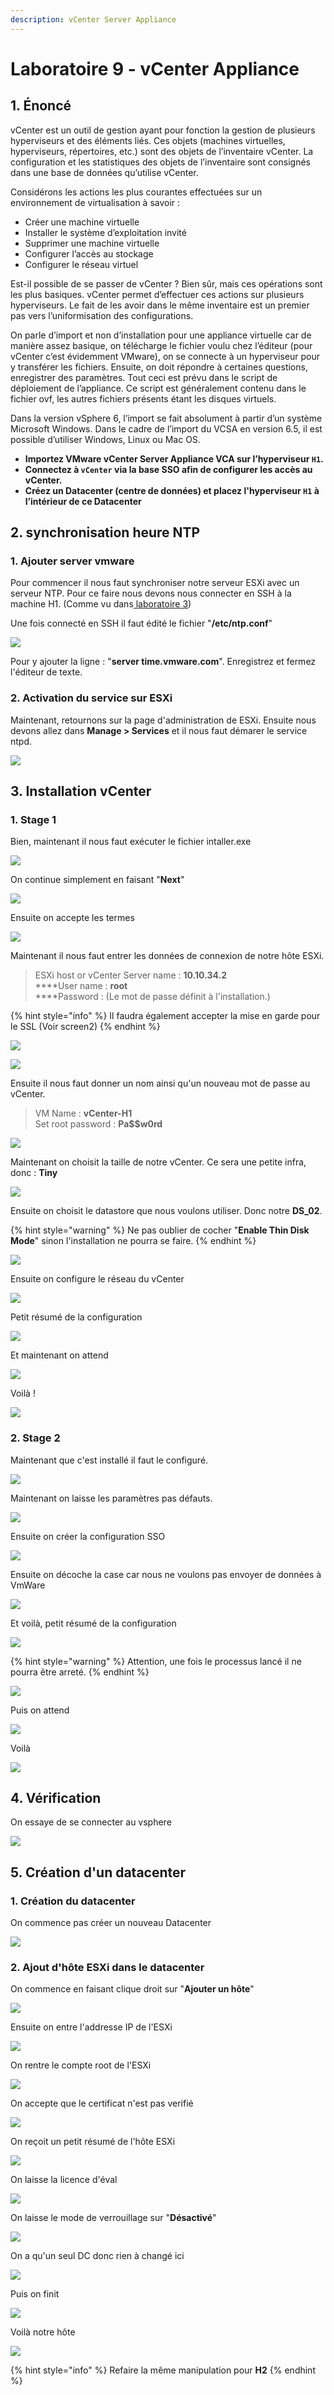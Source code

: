 ```yaml
---
description: vCenter Server Appliance
---
```


# Laboratoire 9 - vCenter Appliance

## 1. Énoncé

vCenter est un outil de gestion ayant pour fonction la gestion de plusieurs hyperviseurs et des éléments liés. Ces objets (machines virtuelles, hyperviseurs, répertoires, etc.) sont des objets de l’inventaire vCenter. La configuration et les statistiques des objets de l’inventaire sont consignés dans une base de données qu’utilise vCenter.

Considérons les actions les plus courantes effectuées sur un environnement de virtualisation à savoir :

* Créer une machine virtuelle
* Installer le système d’exploitation invité
* Supprimer une machine virtuelle
* Configurer l’accès au stockage
* Configurer le réseau virtuel

Est-il possible de se passer de vCenter ? Bien sûr, mais ces opérations sont les plus basiques. vCenter permet d’effectuer ces actions sur plusieurs hyperviseurs. Le fait de les avoir dans le même inventaire est un premier pas vers l’uniformisation des configurations.

On parle d’import et non d’installation pour une appliance virtuelle car de manière assez basique, on télécharge le fichier voulu chez l’éditeur (pour vCenter c’est évidemment VMware), on se connecte à un hyperviseur pour y transférer les fichiers. Ensuite, on doit répondre à certaines questions, enregistrer des paramètres. Tout ceci est prévu dans le script de déploiement de l’appliance. Ce script est généralement contenu dans le fichier ovf, les autres fichiers présents étant les disques virtuels.

Dans la version vSphere 6, l’import se fait absolument à partir d’un système Microsoft Windows. Dans le cadre de l’import du VCSA en version 6.5, il est possible d’utiliser Windows, Linux ou Mac OS.

* **Importez VMware vCenter Server Appliance VCA sur l’hyperviseur `H1`.**
* **Connectez à `vCenter` via la base SSO afin de configurer les accès au vCenter.**
* **Créez un Datacenter (centre de données) et placez l'hyperviseur `H1` à l’intérieur de ce Datacenter**

## 2. synchronisation heure NTP

### 1. Ajouter server vmware

Pour commencer il nous faut synchroniser notre serveur ESXi avec un serveur NTP. Pour ce faire nous devons nous connecter en SSH à la machine H1. (Comme vu dans[ laboratoire 3](laboratoire-3.md#2-activaton-ssh))

Une fois connecté en SSH il faut édité le fichier "**/etc/ntp.conf**"

![](../.gitbook/assets/IJFGKbOtJC.gif)

Pour y ajouter la ligne : "**server time.vmware.com**". Enregistrez et fermez l'éditeur de texte.

### 2. Activation du service sur ESXi

Maintenant, retournons sur la page d'administration de ESXi. Ensuite nous devons allez dans **Manage > Services** et il nous faut démarer le service ntpd.

![](../.gitbook/assets/shgxiLnygu.gif)

## 3. Installation vCenter

### 1. Stage 1

Bien, maintenant il nous faut exécuter le fichier intaller.exe

![](../.gitbook/assets/installer\_LeB4zpNHRn.png)

On continue simplement en faisant "**Next**"

![](../.gitbook/assets/installer\_vd9aiRtlTA.png)

Ensuite on accepte les termes

![](../.gitbook/assets/installer\_d85SQg6ae5.png)

Maintenant il nous faut entrer les données de connexion de notre hôte ESXi.

> ESXi host or vCenter Server name : **10.10.34.2**\
> ****User name : **root**\
> ****Password : (Le mot de passe définit à l'installation.)

{% hint style="info" %}
Il faudra également accepter la mise en garde pour le SSL (Voir screen2)
{% endhint %}

![](../.gitbook/assets/installer\_kTShLcsVK5.png)

![](../.gitbook/assets/installer\_EjeAs4a1km.png)

Ensuite il nous faut donner un nom ainsi qu'un nouveau mot de passe au vCenter.

> VM Name : **vCenter-H1**\
> Set root password : **Pa\$$w0rd**

![](../.gitbook/assets/installer\_H0vHGpDyfE.png)

Maintenant on choisit la taille de notre vCenter. Ce sera une petite infra, donc : **Tiny**

![](../.gitbook/assets/installer\_6jhdU42sBa.png)

Ensuite on choisit le datastore que nous voulons utiliser. Donc notre **DS\_02**.

{% hint style="warning" %}
Ne pas oublier de cocher "**Enable Thin Disk Mode**" sinon l'installation ne pourra se faire.
{% endhint %}

![](../.gitbook/assets/installer\_2B36dqgqQh.png)

Ensuite on configure le réseau du vCenter

![](../.gitbook/assets/installer\_OjL8CgUnI6.png)

Petit résumé de la configuration&#x20;

![](../.gitbook/assets/installer\_jLzjphauyV.png)

Et maintenant on attend

![](../.gitbook/assets/installer\_lnZ714Zx8c.png)

Voilà !

![](../.gitbook/assets/installer\_IO7UwY0Mv5.png)

### 2. Stage 2

Maintenant que c'est installé il faut le configuré.

![](../.gitbook/assets/installer\_umhJbS4dDG.png)

Maintenant on laisse les paramètres pas défauts.

![](../.gitbook/assets/installer\_EPBy3rsAWe.png)

Ensuite on créer la configuration SSO

![](../.gitbook/assets/installer\_HPHPRGLGOC.png)

Ensuite on décoche la case car nous ne voulons pas envoyer de données à VmWare

![](../.gitbook/assets/installer\_epioYhhCV0.png)

Et voilà, petit résumé de la configuration

![](../.gitbook/assets/installer\_hR6f8Mlimh.png)

{% hint style="warning" %}
Attention, une fois le processus lancé il ne pourra être arreté.
{% endhint %}

![](../.gitbook/assets/installer\_9bwd4okGlL.png)

Puis on attend

![](../.gitbook/assets/installer\_AqN4rDQe27.png)

Voilà

![](../.gitbook/assets/installer\_4FbDUsFiOK.png)

## 4. Vérification

On essaye de se connecter au vsphere

![](../.gitbook/assets/opera\_n5vLSLNJyj.png)

## 5. Création d'un datacenter

### 1. Création du datacenter

On commence pas créer un nouveau Datacenter

![](../.gitbook/assets/00O2J0wXqq.gif)

### 2. Ajout d'hôte ESXi dans le datacenter

On commence en faisant clique droit sur "**Ajouter un hôte**"

![](<../.gitbook/assets/image (46).png>)

Ensuite on entre l'addresse IP de l'ESXi

![](<../.gitbook/assets/image (13).png>)

On rentre le compte root de l'ESXi

![](<../.gitbook/assets/image (20).png>)

On accepte que le certificat n'est pas verifié

![](<../.gitbook/assets/image (47).png>)

On reçoit un petit résumé de l'hôte ESXi

![](<../.gitbook/assets/image (21).png>)

On laisse la licence d'éval

![](<../.gitbook/assets/image (16).png>)

On laisse le mode de verrouillage sur "**Désactivé**"

![](<../.gitbook/assets/image (25).png>)

On a qu'un seul DC donc rien à changé ici

![](<../.gitbook/assets/image (59).png>)

Puis on finit

![](../.gitbook/assets/image.png)

Voilà notre hôte

![](<../.gitbook/assets/image (24).png>)

{% hint style="info" %}
Refaire la même manipulation pour **H2**
{% endhint %}
